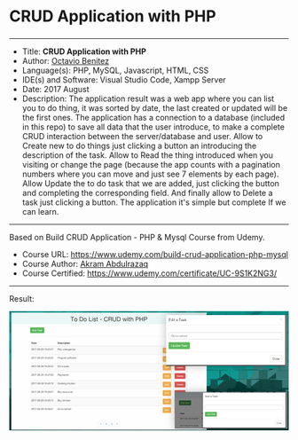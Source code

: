 ###
###
# CRUD Application with PHP
###
***


* Title: **CRUD Application with PHP**
* Author: [Octavio Benitez](https://www.linkedin.com/in/obenm/)
* Language(s): PHP, MySQL, Javascript, HTML, CSS
* IDE(s) and Software: Visual Studio Code, Xampp Server
* Date: 2017 August
* Description: The application result was a web app where you can list you to do thing, it was sorted by date, the last created or updated will be the first ones. The application has a connection to a database (included in this repo) to save all data that the user introduce, to make a complete CRUD interaction between the server/database and user. Allow to Create new to do things just clicking a button an introducing the description of the task. Allow to Read the thing introduced when you visiting or change the page (because the app counts with a pagination numbers where you can move and just see 7 elements by each page). Allow Update the to do task that we are added, just clicking the button and completing the corresponding field. And finally allow to Delete a task just clicking a button. The application it's simple but complete If we can learn.


***


Based on Build CRUD Application - PHP & Mysql Course from Udemy.
* Course URL: https://www.udemy.com/build-crud-application-php-mysql
* Course Author: [Akram Abdulrazaq](https://www.udemy.com/user/aa1a82a1-9739-4795-8790-d8b1773e4fce/)
* Course Certified: https://www.udemy.com/certificate/UC-9S1K2NG3/


***


Result:

![Result for CRUD Application with PHP](https://raw.githubusercontent.com/obenm/ToDo-CRUD-php/master/todocrud-banner.jpg)
